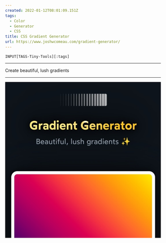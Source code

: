 ```yaml
---
created: 2022-01-12T08:01:09.151Z
tags: 
  - Color
  - Generator
  - CSS
title: CSS Gradient Generator
url: https://www.joshwcomeau.com/gradient-generator/
---
```

```meta-bind
INPUT[TAGS-Tiny-Tools][:tags]
```

___
Create beautiful, lush gradients
___

![](_attachments/css-gradient-generator.jpg)
